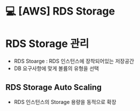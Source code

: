 💻 [AWS] RDS Storage 
====================
# RDS Storage 관리
* RDS Stoarge : RDS 인스턴스에 장착되어있는 저장공간
* DB 요구사항에 맞게 볼륨의 유형을 선택

## RDS Storage Auto Scaling
* RDS 인스턴스의 Storage 용량을 동적으로 확장
